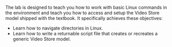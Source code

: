 The lab is designed to teach you how to work with basic Linux commands in the environment and teach you how to access and setup the Video Store model shipped with the textbook. It specifically achieves these objectives:
<ul>
  <li>Learn how to navigate directories in Linux.</li>
  <li>Learn how to write a returnable script file that creates or recreates a generic Video Store model.</li>
</ul>
